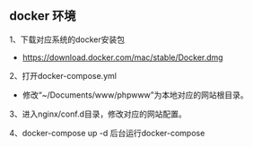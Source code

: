 
## docker 环境

1、下载对应系统的docker安装包

  * https://download.docker.com/mac/stable/Docker.dmg
  
2、打开docker-compose.yml

  * 修改“~/Documents/www/phpwww”为本地对应的网站根目录。
  
3、进入nginx/conf.d目录，修改对应的网站配置。

4、docker-compose up -d  后台运行docker-compose

